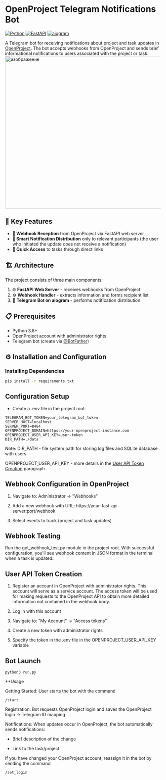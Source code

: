 # OpenProject Telegram Notifications Bot

[![Python](https://img.shields.io/badge/Python-3.8+-blue.svg)](https://python.org)
[![FastAPI](https://img.shields.io/badge/FastAPI-0.68+-green.svg)](https://fastapi.tiangolo.com)
[![aiogram](https://img.shields.io/badge/aiogram-3.0+-blue.svg)](https://docs.aiogram.dev/)

A Telegram bot for receiving notifications about project and task updates in [OpenProject](https://www.openproject.org). The bot accepts webhooks from OpenProject and sends brief informational notifications to users associated with the project or task.
<img width="711" height="493" alt="изображение" src="https://github.com/user-attachments/assets/96c1c5d6-fc68-4261-8d5b-125fed92c00e" />


## 🚀 Key Features

- **📨 Webhook Reception** from OpenProject via FastAPI web server
- **👥 Smart Notification Distribution** only to relevant participants (the user who initiated the update does not receive a notification)
- **🔗 Quick Access** to tasks through direct links

## 🏗 Architecture

The project consists of three main components:

1. 🌐 **FastAPI Web Server** - receives webhooks from OpenProject
2. ⚙️ **Webhook Handler** - extracts information and forms recipient list
3. 🤖 **Telegram Bot on aiogram** - performs notification distribution

## 📋 Prerequisites

- Python 3.8+
- OpenProject account with administrator rights
- Telegram bot (create via [@BotFather](https://t.me/BotFather))

## ⚙️ Installation and Configuration

### Installing Dependencies

```bash
pip install -r requirements.txt
```
## Configuration Setup

- Create a .env file in the project root:
```
TELEGRAM_BOT_TOKEN=your_telegram_bot_token
SERVER_HOST=localhost
SERVER_PORT=8484
OPENPROJECT_DOMAIN=https://your-openproject-instance.com
OPENPROJECT_USER_API_KEY=user-token
DIR_PATH=./data
```
Note:
DIR_PATH - file system path for storing log files and SQLite database with users

OPENPROJECT_USER_API_KEY - more details in the [User API Token Creation](#user_token) paragraph.

## Webhook Configuration in OpenProject

1. Navigate to: Administrator → "Webhooks"

2. Add a new webhook with URL: https://your-fast-api-server:port/webhook

3. Select events to track (project and task updates)

## Webhook Testing

Run the get_webhook_test.py module in the project root. With successful configuration, you'll see webhook content in JSON format in the terminal when a task is updated.

## User API Token Creation <span id="user_token"></span>

1. Register an account in OpenProject with administrator rights. This account will serve as a service account. The access token will be used for making requests to the OpenProject API to obtain more detailed information not contained in the webhook body.

2. Log in with this account

3. Navigate to: "My Account" → "Access tokens"

4. Create a new token with administrator rights

5. Specify the token in the .env file in the OPENPROJECT_USER_API_KEY variable

## Bot Launch
```
python3 run.py
```
**Usage

Getting Started: User starts the bot with the command
```
/start
```

Registration: Bot requests OpenProject login and saves the OpenProject login → Telegram ID mapping

Notifications: When updates occur in OpenProject, the bot automatically sends notifications:

- Brief description of the change

- Link to the task/project

If you have changed your OpenProject account, reassign it in the bot by sending the command 
```
/set_login
```
